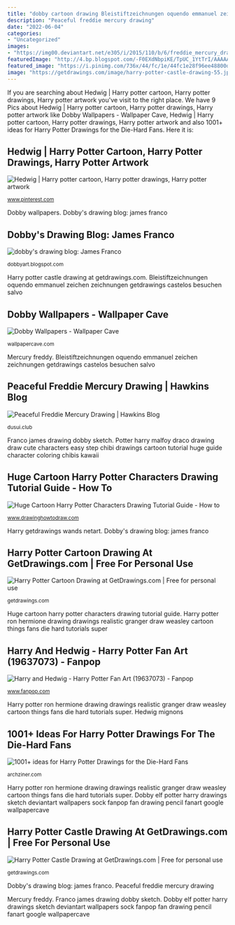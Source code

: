 ```yaml
---
title: "dobby cartoon drawing Bleistiftzeichnungen oquendo emmanuel zeichen zeichnungen getdrawings castelos besuchen salvo"
description: "Peaceful freddie mercury drawing"
date: "2022-06-04"
categories:
- "Uncategorized"
images:
- "https://img00.deviantart.net/e305/i/2015/110/b/6/freddie_mercury_drawing_with_pencils_by_portraitdolores-d6peokf.jpg"
featuredImage: "http://4.bp.blogspot.com/-F0EXdNbpiKE/TpUC_1YtTrI/AAAAAAAAAvw/CmC_iIcngco/s1600/James%2BFranco.jpg"
featured_image: "https://i.pinimg.com/736x/44/fc/1e/44fc1e28f96ee48800dd1a64b25181c5.jpg"
image: "https://getdrawings.com/image/harry-potter-castle-drawing-55.jpg"
---
```


If you are searching about Hedwig | Harry potter cartoon, Harry potter drawings, Harry potter artwork you've visit to the right place. We have 9 Pics about Hedwig | Harry potter cartoon, Harry potter drawings, Harry potter artwork like Dobby Wallpapers - Wallpaper Cave, Hedwig | Harry potter cartoon, Harry potter drawings, Harry potter artwork and also 1001+ ideas for Harry Potter Drawings for the Die-Hard Fans. Here it is:

## Hedwig | Harry Potter Cartoon, Harry Potter Drawings, Harry Potter Artwork

![Hedwig | Harry potter cartoon, Harry potter drawings, Harry potter artwork](https://i.pinimg.com/736x/44/fc/1e/44fc1e28f96ee48800dd1a64b25181c5.jpg "Harry and hedwig")

<small>www.pinterest.com</small>

Dobby wallpapers. Dobby&#039;s drawing blog: james franco

## Dobby&#039;s Drawing Blog: James Franco

![dobby&#039;s drawing blog: James Franco](http://4.bp.blogspot.com/-F0EXdNbpiKE/TpUC_1YtTrI/AAAAAAAAAvw/CmC_iIcngco/s1600/James%2BFranco.jpg "Hedwig mignons")

<small>dobbyart.blogspot.com</small>

Harry potter castle drawing at getdrawings.com. Bleistiftzeichnungen oquendo emmanuel zeichen zeichnungen getdrawings castelos besuchen salvo

## Dobby Wallpapers - Wallpaper Cave

![Dobby Wallpapers - Wallpaper Cave](https://wallpapercave.com/wp/US6lpcU.jpg "Harry and hedwig")

<small>wallpapercave.com</small>

Mercury freddy. Bleistiftzeichnungen oquendo emmanuel zeichen zeichnungen getdrawings castelos besuchen salvo

## Peaceful Freddie Mercury Drawing | Hawkins Blog

![Peaceful Freddie Mercury Drawing | Hawkins Blog](https://img00.deviantart.net/e305/i/2015/110/b/6/freddie_mercury_drawing_with_pencils_by_portraitdolores-d6peokf.jpg "Huge cartoon harry potter characters drawing tutorial guide")

<small>dusui.club</small>

Franco james drawing dobby sketch. Potter harry malfoy draco drawing draw cute characters easy step chibi drawings cartoon tutorial huge guide character coloring chibis kawaii

## Huge Cartoon Harry Potter Characters Drawing Tutorial Guide - How To

![Huge Cartoon Harry Potter Characters Drawing Tutorial Guide - How to](http://www.drawinghowtodraw.com/stepbystepdrawinglessons/wp-content/uploads/2015/08/1st-cute-chibi-draco-malfoy-from-harry-potter1.png "Franco james drawing dobby sketch")

<small>www.drawinghowtodraw.com</small>

Harry getdrawings wands netart. Dobby&#039;s drawing blog: james franco

## Harry Potter Cartoon Drawing At GetDrawings.com | Free For Personal Use

![Harry Potter Cartoon Drawing at GetDrawings.com | Free for personal use](https://getdrawings.com/images/harry-potter-cartoon-drawing-32.jpg "Hedwig mignons")

<small>getdrawings.com</small>

Huge cartoon harry potter characters drawing tutorial guide. Harry potter ron hermione drawing drawings realistic granger draw weasley cartoon things fans die hard tutorials super

## Harry And Hedwig - Harry Potter Fan Art (19637073) - Fanpop

![Harry and Hedwig - Harry Potter Fan Art (19637073) - Fanpop](http://images4.fanpop.com/image/photos/19600000/Harry-and-Hedwig-harry-potter-19637073-800-600.jpg "Huge cartoon harry potter characters drawing tutorial guide")

<small>www.fanpop.com</small>

Harry potter ron hermione drawing drawings realistic granger draw weasley cartoon things fans die hard tutorials super. Hedwig mignons

## 1001+ Ideas For Harry Potter Drawings For The Die-Hard Fans

![1001+ ideas for Harry Potter Drawings for the Die-Hard Fans](https://archziner.com/wp-content/uploads/2020/06/colored-drawing-of-harry-potter-hermione-granger-ron-weasley-harry-potter-things-to-draw.jpg "Dobby elf potter harry drawings sketch deviantart wallpapers sock fanpop fan drawing pencil fanart google wallpapercave")

<small>archziner.com</small>

Harry potter ron hermione drawing drawings realistic granger draw weasley cartoon things fans die hard tutorials super. Dobby elf potter harry drawings sketch deviantart wallpapers sock fanpop fan drawing pencil fanart google wallpapercave

## Harry Potter Castle Drawing At GetDrawings.com | Free For Personal Use

![Harry Potter Castle Drawing at GetDrawings.com | Free for personal use](https://getdrawings.com/image/harry-potter-castle-drawing-55.jpg "Harry potter cartoon drawing at getdrawings.com")

<small>getdrawings.com</small>

Dobby&#039;s drawing blog: james franco. Peaceful freddie mercury drawing

Mercury freddy. Franco james drawing dobby sketch. Dobby elf potter harry drawings sketch deviantart wallpapers sock fanpop fan drawing pencil fanart google wallpapercave
